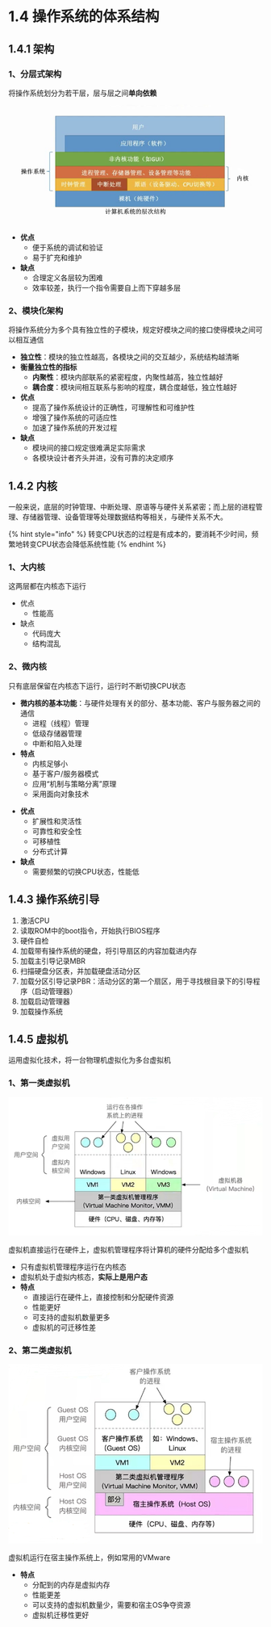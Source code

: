 # 1.4 操作系统的体系结构

## 1.4.1 架构

### 1、分层式架构

将操作系统划分为若干层，层与层之间**单向依赖**

![&#x64CD;&#x4F5C;&#x7CFB;&#x7EDF;&#x7684;&#x5C42;&#x6B21;&#x7ED3;&#x6784;](../.gitbook/assets/qq-jie-tu-20210628165443.png)

- **优点**
  - 便于系统的调试和验证
  - 易于扩充和维护
- **缺点**
  - 合理定义各层较为困难
  - 效率较差，执行一个指令需要自上而下穿越多层



### 2、模块化架构

将操作系统分为多个具有独立性的子模块，规定好模块之间的接口使得模块之间可以相互通信

- **独立性**：模块的独立性越高，各模块之间的交互越少，系统结构越清晰
- **衡量独立性的指标**
  - **内聚性**：模块内部联系的紧密程度，内聚性越高，独立性越好
  - **耦合度**：模块间相互联系与影响的程度，耦合度越低，独立性越好
- **优点**
  - 提高了操作系统设计的正确性，可理解性和可维护性
  - 增强了操作系统的可适应性
  - 加速了操作系统的开发过程
- **缺点**
  - 模块间的接口规定很难满足实际需求
  - 各模块设计者齐头并进，没有可靠的决定顺序



## 1.4.2 内核

一般来说，底层的时钟管理、中断处理、原语等与硬件关系紧密；而上层的进程管理、存储器管理、设备管理等处理数据结构等相关，与硬件关系不大。

{% hint style="info" %}
转变CPU状态的过程是有成本的，要消耗不少时间，频繁地转变CPU状态会降低系统性能
{% endhint %}

### 1、大内核

这两层都在内核态下运行

* 优点
  * 性能高
* 缺点
  * 代码庞大
  * 结构混乱

### 2、微内核

只有底层保留在内核态下运行，运行时不断切换CPU状态

- **微内核的基本功能**：与硬件处理有关的部分、基本功能、客户与服务器之间的通信
  - 进程（线程）管理
  - 低级存储器管理
  - 中断和陷入处理
- **特点**
  - 内核足够小
  - 基于客户/服务器模式
  - 应用“机制与策略分离”原理
  - 采用面向对象技术

* **优点**
  * 扩展性和灵活性
  * 可靠性和安全性
  * 可移植性
  * 分布式计算
* **缺点**
  * 需要频繁的切换CPU状态，性能低



## 1.4.3 操作系统引导

1. 激活CPU
2. 读取ROM中的boot指令，开始执行BIOS程序
3. 硬件自检
4. 加载带有操作系统的硬盘，将引导扇区的内容加载进内存
5. 加载主引导记录MBR
6. 扫描硬盘分区表，并加载硬盘活动分区
7. 加载分区引导记录PBR：活动分区的第一个扇区，用于寻找根目录下的引导程序（启动管理器）
8. 加载启动管理器
9. 加载操作系统



## 1.4.5 虚拟机

运用虚拟化技术，将一台物理机虚拟化为多台虚拟机



### 1、第一类虚拟机

![](../.gitbook/assets/第一类虚拟机.png)

虚拟机直接运行在硬件上，虚拟机管理程序将计算机的硬件分配给多个虚拟机

- 只有虚拟机管理程序运行在内核态
- 虚拟机处于虚拟内核态，**实际上是用户态**
- **特点**
  - 直接运行在硬件上，直接控制和分配硬件资源
  - 性能更好
  - 可支持的虚拟机数量更多
  - 虚拟机的可迁移性差



### 2、第二类虚拟机

![](../.gitbook/assets/第二类虚拟机.png)

虚拟机运行在宿主操作系统上，例如常用的VMware

- **特点**
  - 分配到的内存是虚拟内存
  - 性能更差
  - 可以支持的虚拟机数量少，需要和宿主OS争夺资源
  - 虚拟机迁移性更好
